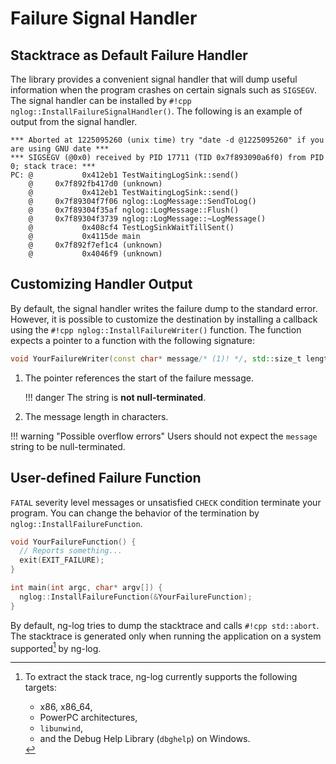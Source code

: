 # Failure Signal Handler

## Stacktrace as Default Failure Handler

The library provides a convenient signal handler that will dump useful
information when the program crashes on certain signals such as `SIGSEGV`. The
signal handler can be installed by `#!cpp
nglog::InstallFailureSignalHandler()`. The following is an example of output
from the signal handler.

    *** Aborted at 1225095260 (unix time) try "date -d @1225095260" if you are using GNU date ***
    *** SIGSEGV (@0x0) received by PID 17711 (TID 0x7f893090a6f0) from PID 0; stack trace: ***
    PC: @           0x412eb1 TestWaitingLogSink::send()
        @     0x7f892fb417d0 (unknown)
        @           0x412eb1 TestWaitingLogSink::send()
        @     0x7f89304f7f06 nglog::LogMessage::SendToLog()
        @     0x7f89304f35af nglog::LogMessage::Flush()
        @     0x7f89304f3739 nglog::LogMessage::~LogMessage()
        @           0x408cf4 TestLogSinkWaitTillSent()
        @           0x4115de main
        @     0x7f892f7ef1c4 (unknown)
        @           0x4046f9 (unknown)


## Customizing Handler Output

By default, the signal handler writes the failure dump to the standard error.
However, it is possible to customize the destination by installing a callback
using the `#!cpp nglog::InstallFailureWriter()` function. The function expects
a pointer to a function with the following signature:

``` cpp
void YourFailureWriter(const char* message/* (1)! */, std::size_t length/* (2)! */);
```

1. The pointer references the start of the failure message.

    !!! danger
        The string is **not null-terminated**.

2. The message length in characters.

!!! warning "Possible overflow errors"
    Users should not expect the `message` string to be null-terminated.

## User-defined Failure Function

`FATAL` severity level messages or unsatisfied `CHECK` condition
terminate your program. You can change the behavior of the termination
by `nglog::InstallFailureFunction`.

``` cpp
void YourFailureFunction() {
  // Reports something...
  exit(EXIT_FAILURE);
}

int main(int argc, char* argv[]) {
  nglog::InstallFailureFunction(&YourFailureFunction);
}
```

By default, ng-log tries to dump the stacktrace and calls `#!cpp std::abort`. The
stacktrace is generated only when running the application on a system
supported[^1] by ng-log.

[^1]: To extract the stack trace, ng-log currently supports the following targets:

    * x86, x86_64,
    * PowerPC architectures,
    * `libunwind`,
    * and the Debug Help Library (`dbghelp`) on Windows.

